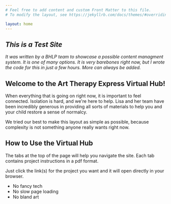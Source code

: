 ```yaml
---
# Feel free to add content and custom Front Matter to this file.
# To modify the layout, see https://jekyllrb.com/docs/themes/#overriding-theme-defaults

layout: home
---
```


## *This is a Test Site*
*It was written by a BHLP team to showcase a possible content managment system.
It is one of many options. It is very barebones right now, but I wrote the code for this in just a few hours. More can always be added.*

## Welcome to the Art Therapy Express Virtual Hub!
When everything that is going on right now, it is important to feel connected. Isolation is hard, and we're here to help. Lisa and her team have been incredibly generous in providing all sorts of materials to help you and your child restore a sense of normalcy.

We tried our best to make this layout as simple as possible, because complexity is not something anyone really wants right now.

## How to Use the Virtual Hub
The tabs at the top of the page will help you navigate the site. Each tab contains project instructions in a pdf format.

Just click the link(s) for the project you want and it will open directly in your browser.

 - No fancy tech
 - No slow page loading
 - No bland art